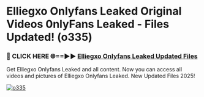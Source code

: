 # Elliegxo Onlyfans Leaked Original Videos 0nlyFans Leaked - Files Updated! (o335)

<h3>🔴 CLICK HERE 🌐==►► <a href="https://hetstrat.blog/NMqPAm" rel="nofollow">Elliegxo Onlyfans Leaked Updated Files</a></h3>

Get Elliegxo Onlyfans Leaked and all content. Now you can access all videos and pictures of Elliegxo Onlyfans Leaked. New Updated Files 2025!

[![o335](https://i.imgur.com/K7sEzmb.gif)](https://hetstrat.blog/NMqPAm)
